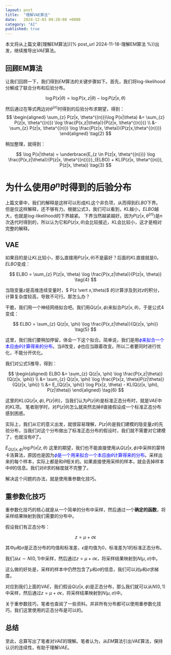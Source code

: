 ```yaml
---
layout: post
title:  "理解VAE算法"
date:   2024-12-03 09:20:08 +0800
category: "AI"
published: true
---
```


本文将从上篇文章[理解EM算法]({% post_url 2024-11-18-理解EM算法 %})出发，继续推导出$VAE$算法。

<!--more-->

## 回顾EM算法
让我们回顾一下，我们得到$EM$算法的关键步骤如下。首先，我们将log-likelihood分解成了联合分布和后验分布。

$$
\log P(x|\theta) = \log P(x,z|\theta) - \log P(z|x, \theta)  \tag{1}
$$

然后通过在等式两边对$\theta^{(n)}$时得到的后验分布求期望，得到：
$$
\begin{aligned}
\sum_{z} P(z|x, \theta^{(n)})\log P(x|\theta) &= \sum_{z} P(z|x, \theta^{(n)}) \log \frac{P(x,z|\theta)}{P(z|x, \theta^{(n)})} \\
&- \sum_{z} P(z|x, \theta^{(n)}) \log \frac{P(z|x, \theta)}{P(z|x,\theta^{(n)})} 
\end{aligned}
\tag{2}
$$

稍加整理，就得到：

$$
\log P(x|\theta) = \underbrace{E_{z \in P(z|x, \theta^{(n)})} \log \frac{P(x,z|\theta)}{P(z|x, \theta^{(n)})}}_{ELBO} + KL(P(z|x, \theta^{(n)}), P(z|x, \theta)) \tag{3}
$$

# 为什么使用$\theta^{n}$时得到的后验分布
上篇文章中，我们的解释是这样可以形成$KL$这个非负项，从而得到$ELBO$下界。
但是仅这样解释，还不够有力。根据公式3，我们可以看到，$KL$越小，$ELBO$越大，也就是log-likelihood的下界越紧。
下界当然越紧越好。因为$P(z \vert x, \theta^{(n)})$是$n$次迭代时得到的，所以认为它和$P(z \vert x, \theta)$会比较接近，$KL$会比较小，这才是相对完整的解释。

## VAE
如果目的是让$KL$比较小，那么直接用$P(z \vert x, \theta)$不是最好？后面的$KL$直接就是0。
$ELBO$变成：

$$
ELBO = \sum_{z} P(z|x, \theta) \log \frac{P(x,z|\theta)}{P(z|x, \theta)} \tag{4}
$$

当隐变量$z$是高维连续变量时，$ P(z \vert x,\theta)$ 的计算涉及到对$z$的积分，计算复杂度较高，导致不可行。那怎么办？

干脆，我们用一个神经网络拟合吧。我们用$Q(z \vert x, \phi)$来拟合$P(z \vert x,\theta)$，于是公式4变成：

$$
ELBO = \sum_{z} Q(z|x, \phi) \log \frac{P(x,z|\theta)}{Q(z|x, \phi)} \tag{5}
$$


这里，我们我们要稍加停留，体会一下这个拟合。简单说，我们是用<font color="blue">$\phi$来拟合一个本应由$\theta$计算得来的分布</font>。当$\theta$改变，$\phi$也应当跟着改变。所以二者要同时进行优化，不能分开优化。

我们对公式5推导，得到：

$$
\begin{aligned}
ELBO &= \sum_{z} Q(z|x, \phi) \log \frac{P(x,z|\theta)}{Q(z|x, \phi)} \\
&=  \sum_{z} Q(z|x, \phi) \log \frac{P(x|z, \theta)P(z|\theta)}{Q(z|x, \phi)} \\
&= E_{Q(z|x, \phi)} \log P(x|z, \theta) - KL(Q(z|x, \phi), P(z|\theta))
\end{aligned}
\tag{6}
$$

这里的$KL(Q(z \vert x, \phi), P(z \vert \theta))$，当我们认为$P(z \vert \theta)$是标准正态分布时，就是$VAE$中的$KL$项。
笔者刚学时，对$P(z \vert \theta)$怎么就突然去掉$\theta$直接假设成一个标准正态分布感到困惑。

实际上，我们从它的意义出发，就很容易理解，$P(z \vert \theta)$是我们建模的隐变量$z$的先验分布，当我们对这个分布做出了标准正态分布的假设时，我们就不需要对它建模了，也就没有$\theta$了。


$E_{Q(z \vert x, \phi)} \log P(x \vert z, \theta)$ 这里的期望，我们也不能直接使用从$Q(z \vert x, \phi)$中采样的蒙特卡洛算法，原因也是因为<font color="blue">$\phi$是一个用来拟合一个本应由$\theta$计算得来的分布</font>。采样出来的每个样本，实际上都是和$\theta$相关的。如果直接使用采样的样本，就会丢掉样本中$\theta$的信息。我们对$\theta$求的梯度就不完整了。

解决这个问题的办法，就是使用重参数化技巧。

## 重参数化技巧

重参数化技巧的核心就是从一个简单的分布中采样，然后通过一个**确定的函数**，将采样结果映射到我们需要的分布中。

假设我们有正态分布：

$$
z = \mu + \sigma \epsilon
$$

其中$\mu$和$\sigma$是正态分布的均值和标准差，$\epsilon$是均值为0，标准差为1的标准正态分布。

我们从$\epsilon \sim N(0,1)$中采样，然后通过$z = \mu + \sigma \epsilon$，将采样结果映射到$N(\mu, \sigma)$中。   

这么做的好处是，采样的样本中仍然包含了$\mu$和$\sigma$的信息，我们可以对$\mu$和$\sigma$求梯度。

对应到我们上面的$VAE$，我们假设$Q(z \vert x, \phi)$是正态分布，那么我们就可以从$N(0,1)$中采样，然后通过$z = \mu + \sigma \epsilon$，将采样结果映射到$N(\mu, \sigma)$中。

关于重参数技巧，笔者也查阅了一些资料。并非所有分布都可以使用重参数化技巧，我们这里使用的正态分布是可以的。

## 总结

至此，总算写出了笔者对$VAE$的理解。笔者认为，从$EM$算法引出$VAE$算法，保持认识的连续性，有助于理解$VAE$。





